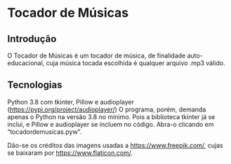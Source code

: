 # Tocador de Músicas
## Introdução

O Tocador de Músicas é um tocador de música, de finalidade auto-educacional, cuja música tocada escolhida é qualquer arquivo .mp3 válido.



## Tecnologias

Python 3.8 com tkinter, Pillow e audioplayer (https://pypi.org/project/audioplayer/) O programa, porém, demanda apenas o Python na versão 3.8 no mínimo. Pois a biblioteca tkinter já se inclui, e Pillow e audioplayer se incluem no código. Abra-o clicando em “tocadordemusicas.pyw”.

Dão-se os créditos das imagens usadas a https://www.freepik.com/, cujas se baixaram por https://www.flaticon.com/.